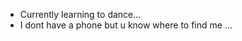 - Currently learning to dance... 
- I dont have a phone but u know where to find me ...

<!---
un-uomo-innamorato/un-uomo-innamorato is a ✨ special ✨ repository because its `README.md` (this file) appears on your GitHub profile.
You can click the Preview link to take a look at your changes.
--->
